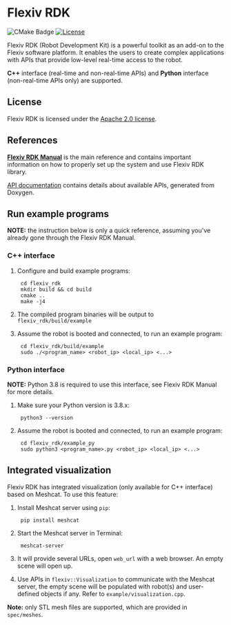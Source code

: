 # Flexiv RDK

![CMake Badge](https://github.com/flexivrobotics/flexiv_rdk/actions/workflows/cmake.yml/badge.svg)
[![License](https://img.shields.io/badge/License-Apache%202.0-blue.svg)](https://opensource.org/licenses/Apache-2.0)

Flexiv RDK (Robot Development Kit) is a powerful toolkit as an add-on to the Flexiv software platform. It enables the users to create complex applications with APIs that provide low-level real-time access to the robot.

**C++** interface (real-time and non-real-time APIs) and **Python** interface (non-real-time APIs only) are supported.

## License

Flexiv RDK is licensed under the [Apache 2.0 license](https://www.apache.org/licenses/LICENSE-2.0.html).

## References

**[Flexiv RDK Manual](https://flexivrobotics.github.io/)** is the main reference and contains important information on how to properly set up the system and use Flexiv RDK library.

[API documentation](https://flexivrobotics.github.io/flexiv_rdk/) contains details about available APIs, generated from Doxygen.

## Run example programs

**NOTE:** the instruction below is only a quick reference, assuming you've already gone through the Flexiv RDK Manual.

### C++ interface

1. Configure and build example programs:

        cd flexiv_rdk
        mkdir build && cd build
        cmake ..
        make -j4

2. The compiled program binaries will be output to ``flexiv_rdk/build/example``
3. Assume the robot is booted and connected, to run an example program:

        cd flexiv_rdk/build/example
        sudo ./<program_name> <robot_ip> <local_ip> <...>

### Python interface

**NOTE:** Python 3.8 is required to use this interface, see Flexiv RDK Manual for more details.

1. Make sure your Python version is 3.8.x:

        python3 --version

2. Assume the robot is booted and connected, to run an example program:

        cd flexiv_rdk/example_py
        sudo python3 <program_name>.py <robot_ip> <local_ip> <...>

## Integrated visualization

Flexiv RDK has integrated visualization (only available for C++ interface) based on Meshcat. To use this feature:

1. Install Meshcat server using ``pip``:

        pip install meshcat

2. Start the Meshcat server in Terminal:

        meshcat-server

3. It will provide several URLs, open ``web_url`` with a web browser. An empty scene will open up.

4. Use APIs in ``flexiv::Visualization`` to communicate with the Meshcat server, the empty scene will be populated with robot(s) and user-defined objects if any. Refer to ``example/visualization.cpp``.

**Note:** only STL mesh files are supported, which are provided in ``spec/meshes``.
